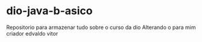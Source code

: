# dio-java-b-asico
Repositorio para armazenar tudo sobre o curso da dio
Alterando o para mim
criador edvaldo vitor
